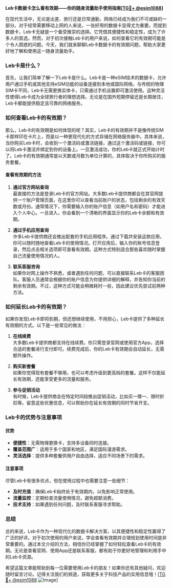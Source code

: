 **Leb卡数据卡怎么看有效期——你的随身流量助手使用指南[[TG💪+ @esim1088](https://t.me/s/esim1088)]**

在现代生活中，无论是出差、旅行还是日常通勤，网络已经成为我们不可或缺的一部分。对于经常需要移动上网的人来说，一张好用的数据卡显得尤为重要。而提到数据卡，Leb卡无疑是一个备受推崇的选择。它凭借其便捷性和稳定性，成为了许多人的首选。然而，对于初次接触Leb卡的用户来说，如何查看它的有效期可能是个令人困惑的问题。今天，我们就来聊聊Leb卡数据卡的有效期问题，帮助大家更好地了解和使用这一随身流量助手。

### Leb卡是什么？

首先，让我们简单了解一下Leb卡是什么。Leb卡是一种eSIM技术的数据卡，允许用户通过手机或其他支持eSIM功能的设备连接到本地或国际网络。与传统的物理SIM卡不同，Leb卡无需更换实体卡，只需通过手机设置即可激活使用。这种灵活性使得Leb卡成为全球旅行者的理想选择。无论是在国外短期停留还是长期居住，Leb卡都能提供稳定且可靠的网络服务。

### 如何查看Leb卡的有效期？

那么，Leb卡的有效期是如何体现的呢？其实，Leb卡的有效期并不是像传统SIM卡那样印在卡片上，而是以一种更现代化的方式存储在网络服务器中。具体来说，当你购买Leb卡时，会收到一个激活码或激活链接，通过这个激活码或链接，你可以将Leb卡激活并绑定到你的设备上。一旦激活成功，你的Leb卡就正式开始计时了。Leb卡的有效期通常是以天数或月数为单位计算的，具体取决于你所购买的服务套餐。

#### 查看有效期的方法

1. **通过官方网站查询**  
   最直接的方法是登录Leb卡的官方网站。大多数Leb卡提供商都会在其官网提供一个账户管理页面，在这里你可以查看当前账户的状态，包括剩余的有效天数或月份。通常情况下，你需要输入你的账户信息（如用户名和密码）才能进入个人中心。一旦进入，你会看到一个清晰的界面显示你的Leb卡余额和有效期。

2. **通过手机应用查询**  
   许多Leb卡提供商还会推出配套的手机应用程序。通过下载并安装这款应用，你可以随时随地查看Leb卡的使用情况。打开应用后，输入你的账号信息登录，然后点击相关选项即可查看有效期。这种方式特别适合那些喜欢随时掌握自己流量使用情况的人。

3. **联系客服咨询**  
   如果你对网上操作不熟悉，或者遇到任何问题，可以直接联系Leb卡的客服团队。客服人员通常会根据你的账户信息为你提供详细的解释，并告知你当前的剩余有效期。不过，这种方式可能会稍微耗时一些，因此建议优先尝试前两种方法。

### 如何延长Leb卡的有效期？

如果你发现Leb卡即将到期，但还想继续使用，不用担心，Leb卡提供了多种延长有效期的方式。以下是一些常见的做法：

1. **在线续费**  
   大多数Leb卡提供商都支持在线续费。你只需登录官网或使用官方App，选择合适的套餐进行支付即可。续费完成后，你的Leb卡有效期会自动延长，无需额外操作。

2. **购买新套餐**  
   如果你觉得现有套餐不够用，也可以考虑升级到更高档的套餐。这样不仅能延长有效期，还能享受更多的流量和服务。

3. **参与促销活动**  
   有时候，Leb卡提供商会在特定时间段推出促销活动，比如买一赠一、限时折扣等。留意这些优惠信息，可以帮助你在延长有效期的同时节省开支。

### Leb卡的优势与注意事项

#### 优势

- **便捷性**：无需物理更换卡，支持多设备同时连接。
- **覆盖范围广**：适用于多个国家和地区，满足国际漫游需求。
- **灵活选择**：提供多种套餐供用户自由选择，适应不同场景下的需求。

#### 注意事项

尽管Leb卡有很多优点，但在使用过程中也需要注意一些细节：

- **及时充值**：确保Leb卡始终处于有效期内，以免影响正常使用。
- **流量监控**：定期检查流量使用情况，避免超额消费。
- **技术支持**：如果遇到任何问题，及时联系客服寻求帮助。

### 总结

总的来说，Leb卡作为一种现代化的数据卡解决方案，以其便捷性和稳定性赢得了广泛的好评。对于初次使用的用户来说，学会查看有效期并合理规划使用时间是非常重要的。通过本文介绍的方法，相信你已经掌握了如何轻松查看Leb卡的有效期。无论是查看官网、使用App还是联系客服，都有助于你更好地管理和利用手中的Leb卡资源。

希望这篇文章能帮助到每一位需要使用Leb卡的朋友！如果你还有其他疑问，欢迎随时留言讨论。记得关注我们的频道，获取更多关于科技产品的实用信息哦！[[TG💪+ @esim1088](https://t.me/s/esim1088) ![Image](https://i.postimg.cc/4NQfJmqS/Snipaste-2025-05-13-00-14-12.png)]